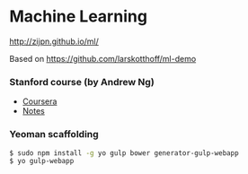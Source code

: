 # Machine Learning

http://zijpn.github.io/ml/

Based on https://github.com/larskotthoff/ml-demo

### Stanford course (by Andrew Ng)
- [Coursera](https://www.coursera.org/learn/machine-learning)
- [Notes](http://www.holehouse.org/mlclass)

### Yeoman scaffolding
```sh
$ sudo npm install -g yo gulp bower generator-gulp-webapp
$ yo gulp-webapp
```
